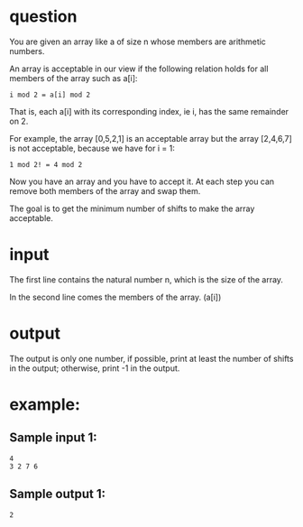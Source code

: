 # question
You are given an array like a of size n whose members are arithmetic numbers.

An array is acceptable in our view if the following relation holds for all members of the array such as a[i]:

```i mod 2 = a[i] mod 2```

That is, each a[i] with its corresponding index, ie i, has the same remainder on 2.

For example, the array [0,5,2,1] is an acceptable array but the array [2,4,6,7] is not acceptable, because we have for i = 1:

```1 mod 2! = 4 mod 2```

Now you have an array and you have to accept it. At each step you can remove both members of the array and swap them.

The goal is to get the minimum number of shifts to make the array acceptable.
# input
The first line contains the natural number n, which is the size of the array.

In the second line comes the members of the array. (a[i])
# output
The output is only one number, if possible, print at least the number of shifts in the output; otherwise, print -1 in the output.
# example:

## Sample input 1:
```
4
3 2 7 6
```
## Sample output 1:
```
2
```